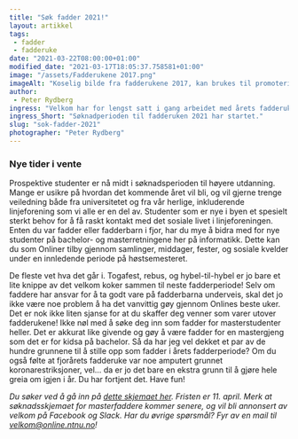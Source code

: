 ```yaml
---
title: "Søk fadder 2021!"
layout: artikkel 
tags: 
 - fadder
 - fadderuke
date: "2021-03-22T08:00:00+01:00"
modified_date: "2021-03-17T18:05:37.758581+01:00"
image: "/assets/Fadderukene 2017.png"
imageAlt: "Koselig bilde fra fadderukene 2017, kan brukes til promotering"
author:
 - Peter Rydberg
ingress: "Velkom har for lengst satt i gang arbeidet med årets fadderuke, men nå er det din tur til å velge hvilket preg du vil sette på neste generasjons informatikere. Onlinere i alle klassetrinn har nemlig nå mulighet til å søke om å få stille som fadder etter sommeren!"
ingress_Short: "Søknadperioden til fadderuken 2021 har startet."
slug: "sok-fadder-2021"
photographer: "Peter Rydberg"
---
```

### Nye tider i vente
Prospektive studenter er nå midt i søknadsperioden til høyere utdanning. Mange er usikre på hvordan det kommende året vil bli, og vil gjerne trenge veiledning både fra universitetet og fra vår herlige, inkluderende linjeforening som vi alle er en del av. Studenter som er nye i byen et spesielt sterkt behov for å få raskt kontakt med det sosiale livet i linjeforeningen. Enten du var fadder eller fadderbarn i fjor, har du mye å bidra med for nye studenter på bachelor- og masterretningene her på informatikk. Dette kan du som Onliner tilby gjennom samlinger, middager, fester, og sosiale kvelder under en innledende periode på høstsemesteret.

De fleste vet hva det går i. Togafest, rebus, og hybel-til-hybel er jo bare et lite knippe av det velkom koker sammen til neste fadderperiode! Selv om faddere har ansvar for å ta godt vare på fadderbarna underveis, skal det jo ikke være noe problem å ha det vanvittig gøy gjennom Onlines beste uker. Det er nok ikke liten sjanse for at du skaffer deg venner som varer utover fadderukene! Ikke nøl med å søke deg inn som fadder for masterstudenter heller. Det er akkurat like givende og gøy å være fadder for en mastergjeng som det er for kidsa på bachelor. Så da har jeg vel dekket et par av de hundre grunnene til å stille opp som fadder i årets fadderperiode? Om du også følte at fjorårets fadderuke var noe amputert grunnet koronarestriksjoner, vel… da er jo det bare en ekstra grunn til å gjøre hele greia om igjen i år. Du har fortjent det. Have fun!



*Du søker ved å gå inn på [dette skjemaet her](https://docs.google.com/forms/d/e/1FAIpQLSeFONs6tweZBsbdPAInm_eujWE0d_hbf3Ft8anieZzoD5tVNQ/viewform?fbclid=IwAR0y4l5YcpHXysW4pvxpGDg2-Tfk59f7GMKlcYvTknkcYoOh_AWeAXyvzMU). Fristen er 11. april. Merk at søknadsskjemaet for masterfaddere kommer senere, og vil bli annonsert av velkom på Facebook og Slack. Har du øvrige spørsmål? Fyr av en mail til velkom@online.ntnu.no!*